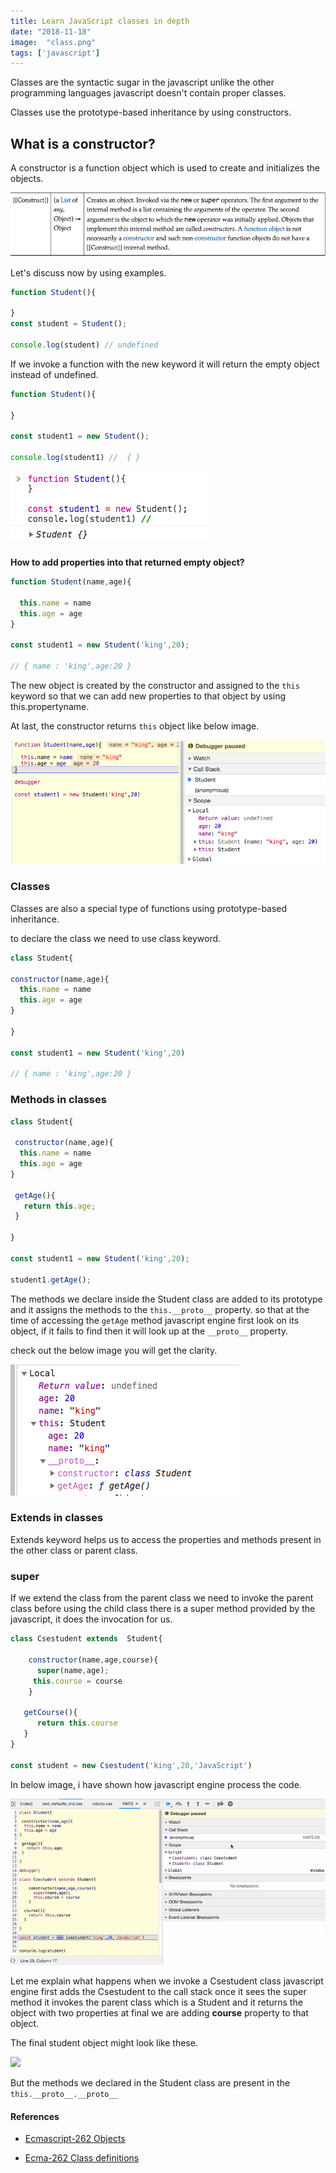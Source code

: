 ```yaml
---
title: Learn JavaScript classes in depth
date: "2018-11-18"
image:  "class.png"
tags: ['javascript']
---
```


Classes are the syntactic sugar in the javascript unlike the other programming languages javascript doesn't contain proper classes.

Classes use the prototype-based inheritance by using constructors.

## What is a constructor?

A constructor is a function object which is used to create and initializes the objects.

![constructor](./ecmadef.png)

Let's discuss now by using examples.


```js
function Student(){

}
const student = Student();

console.log(student) // undefined

```

If we invoke a function with the new keyword it will return the empty object instead of undefined.

```js
function Student(){

}

const student1 = new Student();

console.log(student1) //  { }

```
![classes](student.png)


**How to add properties  into that returned empty object?**

```js
function Student(name,age){

  this.name = name
  this.age = age
}

const student1 = new Student('king',20);

// { name : 'king',age:20 }

```

The new object is created by the constructor and assigned to the  `this ` keyword so that we can add new properties to that object by using this.propertyname.

At last, the constructor returns `this` object like below image.

![super JavaScript](obj.png)

### Classes

Classes are also a special type of functions using prototype-based inheritance.

to declare the class we need to use class keyword.

```js
class Student{

constructor(name,age){
  this.name = name
  this.age = age
}

}

const student1 = new Student('king',20)

// { name : 'king',age:20 }
```


### Methods in classes

```js
class Student{

 constructor(name,age){
  this.name = name
  this.age = age
}

 getAge(){
   return this.age;
 }

}

const student1 = new Student('king',20);

student1.getAge();

```

The methods we declare inside the Student class are added to its prototype and it assigns
the methods to the `this.__proto__` property. so that at the time of accessing the `getAge` method
javascript engine first look on its object, if it fails to find then it will look up at the `__proto__` property.

check out the below image you will get the clarity.

![prototype proto](./local.png)



### Extends in classes

Extends keyword helps us to access the properties and methods present in the other class or parent class.

### super

If we extend the class from the parent class we need to invoke the parent class before using the child class there is a super method provided by the javascript, it does the invocation for us.


```js
class Csestudent extends  Student{

    constructor(name,age,course){
      super(name,age);
     this.course = course
    }

   getCourse(){
      return this.course
   }
}

const student = new Csestudent('king',20,'JavaScript')
```

In below image, i have shown how javascript engine process the code.

![execution context classes](classexecution.gif)

Let me explain what happens when we invoke a Csestudent class javascript engine first adds the  Csestudent to the call stack once it sees the super method it invokes the parent class which is a Student and it returns the object with two properties at final we are adding **course** property to that object.

  The final student object might look like these.


![](https://thepracticaldev.s3.amazonaws.com/i/k8khnv0bydgxi4e0urcj.png)


But the methods we declared in the Student class are present in the `this.__proto__.__proto__`


#### References
 - [ Ecmascript-262 Objects](https://www.ecma-international.org/publications/files/ECMA-ST-ARCH/ECMA-262,%203rd%20edition,%20December%201999.pdf#sec-11.2.2)

- [Ecma-262 Class definitions](https://www.ecma-international.org/ecma-262/9.0/index.html#sec-class-definitions)
